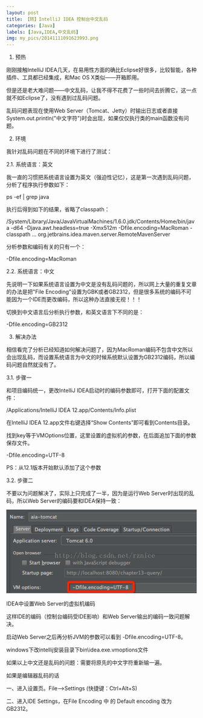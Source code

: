 ```yaml
---
layout: post
title: 【转】IntelliJ IDEA 控制台中文乱码
categories: [Java]
labels: [Java,IDEA,中文乱码]
img: my_pics/20141111091623993.png
---
```


1. 预热

刚刚接触IntelliJ IDEA几天，在易用性方面的确比Eclipse好很多，比较智能，各种插件、工具都已经集成，和Mac OS X类似——开箱即用。

但是还是老大难问题——中文乱码，让我不得不花费了一些时间去折腾它，这一点就不如Eclipse了，没有遇到过乱码问题。

乱码问题表现在使用Web Server（Tomcat、Jetty）时输出日志或者直接System.out.println("中文字符")时会出现，如果仅仅执行类的main函数没有问题。

2. 环境

我针对乱码问题在不同的环境下进行了测试：

2.1. 系统语言：英文

我一直的习惯把系统语言设置为英文（强迫性记忆），这是第一次遇到乱码问题，分析了程序执行参数如下：

ps -ef | grep java

执行后得到如下的结果，省略了classpath：

/System/Library/Java/JavaVirtualMachines/1.6.0.jdk/Contents/Home/bin/java -d64 -Djava.awt.headless=true -Xmx512m -Dfile.encoding=MacRoman -classpath … org.jetbrains.idea.maven.server.RemoteMavenServer

分析参数和编码有关的只有一个：

-Dfile.encoding=MacRoman 

2.2. 系统语言：中文

先说明一下如果系统语言设置为中文是没有乱码问题的，所以网上大量的重复文章的办法是把"File Encoding"设置为GBK或者GB2312，但是很多系统的编码不可能因为一个IDE而更改编码，所以这种办法直接无视！！！

切换到中文语言后分析执行参数，和英文语言下不同的是：

-Dfile.encoding=GB2312

3. 解决办法

相信看完了分析已经知道如何解决问题了，因为MacRoman编码不包含中文所以会出现乱码，而设置系统语言为中文的时候系统默认设置为GB2312编码，所以编码问题自然就没有了。

3.1. 步骤一

和项目编码统一，更改IntelliJ IDEA启动时的编码参数即可，打开下面的配置文件：

/Applications/IntelliJ IDEA 12.app/Contents/Info.plist

在IntelliJ IDEA 12.app文件右键选择“Show Contents”即可看到Contents目录。

找到key等于VMOptions位置，这里设置的虚拟机的参数，在后面追加下面的参数保存文件。

-Dfile.encoding=UTF-8

PS：从12.1版本开始默认添加了这个参数

3.2. 步骤二

不要以为问题解决了，实际上只完成了一半，因为是运行Web Server时出现的乱码，所以Web Server的编码要和IDEA保持一致：

![](my_pics/20141111091623993.png)

IDEA中设置Web Server的虚拟机编码

这样IDE的编码（控制台编码受IDE影响）和Web Server输出的编码一致问题解决。

启动Web Server之后再分析JVM的参数可以看到 -Dfile.encoding=UTF-8。


windows下改intellij安装目录下bin\idea.exe.vmoptions文件

如果以上中文还是乱码的问题：需要将原先的中文字符重新输一遍。

如果是编辑器乱码的话 

一、进入设置页。File-->Settings (快捷键：Ctrl+Alt+S)

二、进入IDE Settings，在File Encoding 中 的 Default encoding 改为 GB2312。